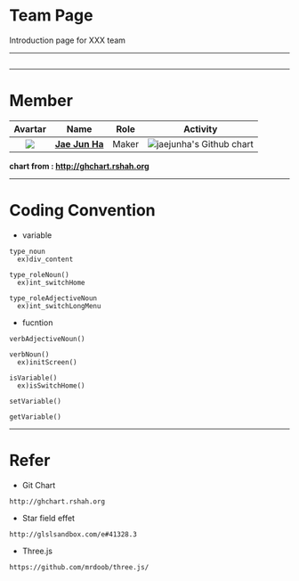 # Team Page  

Introduction page for XXX team  

---
<img src="">  

---

# Member  

|                           Avartar                            |                             Name                             | Role  |                           Activity                           |
| :----------------------------------------------------------: | :----------------------------------------------------------: | :---: | :----------------------------------------------------------: |
| <img src="https://avatars1.githubusercontent.com/u/7951335?v=4&s=100"> | <a href = "https://github.com/jaejunha"> **Jae Jun Ha** </a> | Maker | <img src="http://ghchart.rshah.org/jaejunha" alt="jaejunha's Github chart" /> |

 **chart from : http://ghchart.rshah.org**  

---

# Coding Convention  
- variable  
```
type_noun
  ex)div_content
  
type_roleNoun()
  ex)int_switchHome
  
type_roleAdjectiveNoun
  ex)int_switchLongMenu
```
- fucntion  
```
verbAdjectiveNoun()

verbNoun()
  ex)initScreen()

isVariable()
  ex)isSwitchHome()
  
setVariable()

getVariable()
```

---

# Refer  
- Git Chart  
```
http://ghchart.rshah.org  
```
- Star field effet
```
http://glslsandbox.com/e#41328.3
```
- Three.js
```
https://github.com/mrdoob/three.js/
```
